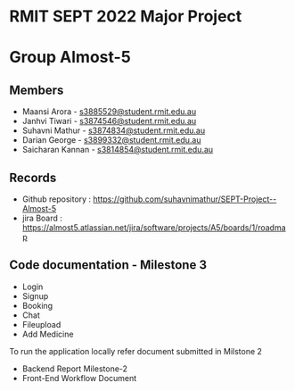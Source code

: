 # RMIT SEPT 2022 Major Project

# Group Almost-5

## Members
* Maansi Arora - s3885529@student.rmit.edu.au
* Janhvi Tiwari - s3874546@student.rmit.edu.au
* Suhavni Mathur - s3874834@student.rmit.edu.au
* Darian George - s3899332@student.rmit.edu.au
* Saicharan Kannan - s3814854@student.rmit.edu.au

## Records

* Github repository : https://github.com/suhavnimathur/SEPT-Project--Almost-5
* jira Board : https://almost5.atlassian.net/jira/software/projects/A5/boards/1/roadmap
	
## Code documentation - Milestone 3
* Login
* Signup
* Booking
* Chat
* Fileupload
* Add Medicine

To run the application locally refer document submitted in Milstone 2
* Backend Report Milestone-2
* Front-End Workflow Document
